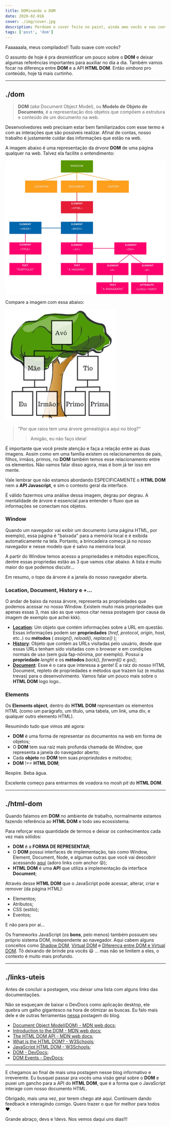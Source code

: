 ```yaml
---
title: DOMinando o DOM
date: 2020-02-016
cover: ./img/cover.jpg
description: Perdoem o cover feito no paint, ainda amo vocês e vou continuar trazendo conteúdo bom. Acessa ai pra saber mais sobre DOM, HTML DOM e mais umas paradinhas.
tags: ['post', 'dom']
---
```


Faaaaaala, meus compilados!! Tudo suave com vocês?

O assunto de hoje é pra desmistificar um pouco sobre o **DOM** e deixar algumas referências importantes para auxiliar no dia a dia. Também vamos focar na diferença entre **DOM** e a API **HTML DOM**. Então *simbora* pro conteúdo, hoje tá mais curtinho.

---
## ./dom

> **DOM** (*aka* Document Object Model), ou **Modelo de Objeto de Documento**, é a representação dos objetos que compõem a estrutura e conteúdo de um documento na web.

Desenvolvedores web precisam estar bem familiarizados com esse termo e com as interações que são possíveis realizar. Afinal de contas, nosso trabalho é justamente cuidar das informações que estão na web.

A imagem abaixo é uma representação da *árvore* **DOM** de uma página qualquer na web. Talvez ela facilite o entendimento:

![dom-representation](./img/dom.jpg)

Compare a imagem com essa abaixo: 

![genealogy-representation](./img/genealogy.jpg)

> "Por que raios tem uma árvore genealógica aqui no blog?" 
> > Amigão, eu não faço ideia!

É importante que você preste atenção e faça a relação entre as duas imagens. Assim como em uma família existem os relacionamentos de pais, filhos, irmãos, primos, no **DOM** também temos esse relacionamento entre os elementos. Não vamos falar disso agora, mas é bom já ter isso em mente.

Vale lembrar que não estamos abordando ESPECIFICAMENTE o **HTML DOM** nem a **API Javascript**, e sim o contexto geral da interface.

É válido fazermos uma análise dessa imagem, degrau por degrau. A mentalidade de árvore é essencial para entender o fluxo que as informações se conectam nos objetos.

### **Window**

Quando um navegador vai exibir um documento (uma página HTML, por exemplo), essa página é "baixada" para a memória local e é exibida automaticamente na tela. Portanto, a brincadeira começa já no nosso navegador e nesse modelo que é salvo na memória local.

A partir do Window temos acesso a propriedades e métodos específicos, dentre essas propriedas estão as 3 que vamos citar abaixo. A lista é muito maior do que podemos discutir...

Em resumo, o topo da árvore é a janela do nosso navegador aberta.

### **Location, Document, History e +...**

O andar de baixo da nossa árvore, representa as propriedades que podemos acessar no nosso Window. Existem muito mais propriedades que apenas essas 3, mas são as que vamos citar nessa postagem (por causa da imagem de exemplo que achei kkk).

- **[Location](https://www.w3schools.com/jsref/obj_location.asp)**: Um objeto que contém informações sobre a URL em questão. Essas informações podem ser **propriedades** (*href*, *protocol*, *origin*, *host*, etc..) ou **métodos** ( *assign()*, *reload()*, *replace()* );
- **[History](https://www.w3schools.com/jsref/obj_history.asp)**: Objeto que contém as URLs visitadas pelo usuário, desde que essas URLs tenham sido visitadas com o browser e em condições normais de uso (sem guia fap-nônima, por exemplo). Possui a **propriedade** *lenght* e os **métodos** *back()*, *forward()* e *go()*;
- **[Document](https://www.w3schools.com/jsref/dom_obj_document.asp)**: Esse é o cara que interessa a gente! É a raiz do nosso HTML Document, repleto de propriedades e métodos que trazem luz (e muitas trevas) para o desenvolvimento. Vamos falar um pouco mais sobre o **HTML DOM** logo logo..

### **Elements**

Os **Elements object**, dentro do **HTML DOM** representam os elementos HTML (como um parágrafo, um título, uma tabela, um link, uma div, e qualquer outro elemento HTML).


Resumindo tudo que vimos até agora:

- **DOM** é uma forma de representar os documentos na web em forma de objetos;
- O **DOM** tem sua raiz mais profunda chamada de *Window*, que representa a janela do navegador aberto;
- Cada **objeto** no **DOM** tem suas *propriedades* e *métodos*;
- **DOM** !== **HTML DOM**;

Respire. Beba água.

Excelente começo para entrarmos de voadora no *mosh pit* do **HTML DOM**.

---
## ./html-dom

Quando falamos em **DOM** no ambiente de trabalho, normalmente estamos fazendo referência ao **HTML DOM** e todo seu ecossistema.

Para reforçar essa quantidade de termos e deixar os conhecimentos cada vez mais sólidos:
- **DOM** é a **FORMA DE REPRESENTAR**;
- O **DOM** possui interfaces de implementação, tais como Window, Element, Document, Node, e algumas outras que você vai descobrir acessando [aqui](https://developer.mozilla.org/en-US/docs/Web/API/Document_Object_Model#DOM_interfaces) (adoro links com anchor :stuck_out_tongue_closed_eyes:);
- **HTML DOM** é uma **API** que utiliza a implementação da interface **Document**;

Através desse **HTML DOM** que o JavaScript pode acessar, alterar, criar e remover (da página HTML):
  - Elementos;
  - Atributos;
  - CSS (estilo);
  - Eventos;

E não para por aí...

Os frameworks JavaScript (os **bons**, pelo menos) também possuem seu próprio sistema DOM, independente ao navegador. Aqui cabem alguns conceitos como [Shadow DOM](https://developer.mozilla.org/en-US/docs/Web/Web_Components/Using_shadow_DOM), [Virtual DOM](https://github.com/Matt-Esch/virtual-dom) e [Diferença entre DOM e Virtual DOM](https://pt.stackoverflow.com/questions/43169/qual-%C3%A9-a-diferen%C3%A7a-entre-dom-e-virtual-dom). Tô deixando de brinde pra vocês :smiley: ... mas não se limitem a eles, o contexto é muito mais profundo.

---
## ./links-uteis

Antes de concluir a postagem, vou deixar uma lista com alguns links das documentações.

Não se esqueçam de baixar o DevDocs como aplicação desktop, ele quebra um galho gigantesco na hora de otimizar as buscas. Eu falo mais dele e de outras ferramentas [nessa](https://pedro-mello.netlify.com/ambiente-dev/) postagem do blog.

- [Document Object Model(DOM) - MDN web docs](https://developer.mozilla.org/en-US/docs/Web/API/Document_Object_Model);
- [Introduction to the DOM - MDN web docs](https://developer.mozilla.org/en-US/docs/Web/API/Document_Object_Model/Introduction);
- [The HTML DOM API - MDN web docs](https://developer.mozilla.org/en-US/docs/Web/API/HTML_DOM_API);
- [What is the HTML DOM? - W3Schools](https://www.w3schools.com/whatis/whatis_htmldom.asp);
- [JavaScript HTML DOM - W3Schools](https://www.w3schools.com/js/js_htmldom.asp);
- [DOM - DevDocs](https://devdocs.io/dom/);
- [DOM Events - DevDocs](https://devdocs.io/dom_events/);

---
E chegamos ao final de mais uma postagem nesse blog informativo e irreverente. Eu busquei passar pra vocês uma visão geral sobre o **DOM** e puxei um gancho para a API do **HTML DOM**, que é a forma que o JavaScript interage com nosso documento HTML.

Obrigado, mais uma vez, por terem chego até aqui.
Continuem dando feedback e interagindo comigo. Quero trazer o que for melhor para todos :heart:.


Grande abraço, devs e !devs. Nos vemos daqui uns dias!!!
